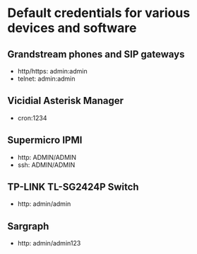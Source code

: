 # Default credentials for various devices and software

## Grandstream phones and SIP gateways
- http/https: admin:admin
- telnet: admin:admin

## Vicidial Asterisk Manager
- cron:1234

## Supermicro IPMI
- http: ADMIN/ADMIN
- ssh: ADMIN/ADMIN

## TP-LINK TL-SG2424P Switch
- http: admin/admin

## Sargraph
- http: admin/admin123
